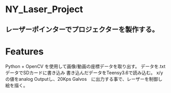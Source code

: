 # NY_Laser_Project
 
## レーザーポインターでプロジェクターを製作する。

##  

# Features

Python + OpenCV を使用して画像/動画の座標データを取り出す。
データを.txtデータでSDカードに書き込み
書き込んだデータをTeensy3.6で読み込む。
x/yの値をanalog Outputし、20Kps Galvos　に出力する事で、レーザーを制御し絵を描く。